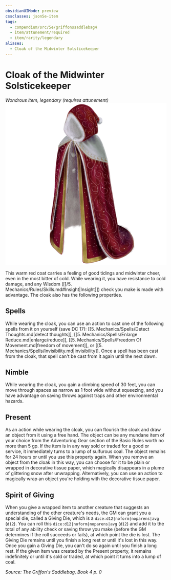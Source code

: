 ```yaml
---
obsidianUIMode: preview
cssclasses: json5e-item
tags:
  - compendium/src/5e/griffonssaddlebag4
  - item/attunement/required
  - item/rarity/legendary
aliases:
  - Cloak of the Midwinter Solsticekeeper
---
```

# Cloak of the Midwinter Solsticekeeper
*Wondrous item, legendary (requires attunement)*  
![](https://raw.githubusercontent.com/TheGiddyLimit/homebrew-img/main/img/GriffonsSaddlebag4/Items/Cloak-of-the-Midwinter-Solsticekeeper.webp#right)  


This warm red coat carries a feeling of good tidings and midwinter cheer, even in the most bitter of cold. While wearing it, you have resistance to cold damage, and any Wisdom ([[/5. Mechanics/Rules/Skills.md#Insight\|Insight]]) check you make is made with advantage. The cloak also has the following properties.

## Spells

While wearing the cloak, you can use an action to cast one of the following spells from it on yourself (save DC 17): [[5. Mechanics/Spells/Detect Thoughts.md\|detect thoughts]], [[5. Mechanics/Spells/Enlarge Reduce.md\|enlarge/reduce]], [[5. Mechanics/Spells/Freedom Of Movement.md\|freedom of movement]], or [[5. Mechanics/Spells/Invisibility.md\|invisibility]]. Once a spell has been cast from the cloak, that spell can't be cast from it again until the next dawn.

## Nimble

While wearing the cloak, you gain a climbing speed of 30 feet, you can move through spaces as narrow as 1 foot wide without squeezing, and you have advantage on saving throws against traps and other environmental hazards.

## Present

As an action while wearing the cloak, you can flourish the cloak and draw an object from it using a free hand. The object can be any mundane item of your choice from the Adventuring Gear section of the Basic Rules worth no more than 5 gp. If the item is in any way sold or traded for a good or service, it immediately turns to a lump of sulfurous coal. The object remains for 24 hours or until you use this property again. When you remove an object from the cloak in this way, you can choose for it to be plain or wrapped in decorative tissue paper, which magically disappears in a plume of glittering snow after unwrapping. Alternatively, you can use an action to magically wrap an object you're holding with the decorative tissue paper.

## Spirit of Giving

When you give a wrapped item to another creature that suggests an understanding of the other creature's needs, the GM can grant you a special die, called a Giving Die, which is a `dice:d12|noform|noparens|avg` (`d12`). You can roll this `dice:d12|noform|noparens|avg` (`d12`) and add it to the total of any ability check or saving throw you make (before the GM determines if the roll succeeds or fails), at which point the die is lost. The Giving Die remains until you finish a long rest or until it's lost in this way. Once you gain a Giving Die, you can't do so again until you finish a long rest. If the given item was created by the Present property, it remains indefinitely or until it's sold or traded, at which point it turns into a lump of coal.

*Source: The Griffon's Saddlebag, Book 4 p. 0*
